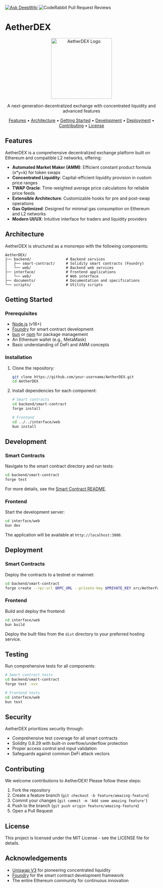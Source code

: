 [![Ask DeepWiki](https://deepwiki.com/badge.svg)](https://deepwiki.com/irfndi/AetherDEX)
![CodeRabbit Pull Request Reviews](https://img.shields.io/coderabbit/prs/github/irfndi/AetherDEX?utm_source=oss&utm_medium=github&utm_campaign=irfndi%2FAetherDEX&labelColor=171717&color=FF570A&link=https%3A%2F%2Fcoderabbit.ai&label=CodeRabbit+Reviews)

# AetherDEX

<p align="center">
  <img src="https://via.placeholder.com/200x200?text=AetherDEX" alt="AetherDEX Logo" width="200" height="200">
</p>

<p align="center">
  A next-generation decentralized exchange with concentrated liquidity and advanced features
</p>

<p align="center">
  <a href="#features">Features</a> •
  <a href="#architecture">Architecture</a> •
  <a href="#getting-started">Getting Started</a> •
  <a href="#development">Development</a> •
  <a href="#deployment">Deployment</a> •
  <a href="#contributing">Contributing</a> •
  <a href="#license">License</a>
</p>

## Features

AetherDEX is a comprehensive decentralized exchange platform built on Ethereum and compatible L2 networks, offering:

- **Automated Market Maker (AMM)**: Efficient constant product formula (x\*y=k) for token swaps
- **Concentrated Liquidity**: Capital-efficient liquidity provision in custom price ranges
- **TWAP Oracle**: Time-weighted average price calculations for reliable price feeds
- **Extensible Architecture**: Customizable hooks for pre and post-swap operations
- **Gas Optimized**: Designed for minimal gas consumption on Ethereum and L2 networks
- **Modern UI/UX**: Intuitive interface for traders and liquidity providers

## Architecture

AetherDEX is structured as a monorepo with the following components:

```
AetherDEX/
├── backend/                # Backend services
│   ├── smart-contract/     # Solidity smart contracts (Foundry)
│   └── web/                # Backend web services
├── interface/              # Frontend applications
│   └── web/                # Web interface
├── documents/              # Documentation and specifications
└── scripts/                # Utility scripts
```

## Getting Started

### Prerequisites

- [Node.js](https://nodejs.org/) (v16+)
- [Foundry](https://book.getfoundry.sh/) for smart contract development
- [bun](https://bunpkg.com/) or [npm](https://www.npmjs.com/) for package management
- An Ethereum wallet (e.g., MetaMask)
- Basic understanding of DeFi and AMM concepts

### Installation

1. Clone the repository:

   ```bash
   git clone https://github.com/your-username/AetherDEX.git
   cd AetherDEX
   ```

2. Install dependencies for each component:

   ```bash
   # Smart contracts
   cd backend/smart-contract
   forge install

   # Frontend
   cd ../../interface/web
   bun install
   ```

## Development

### Smart Contracts

Navigate to the smart contract directory and run tests:

```bash
cd backend/smart-contract
forge test
```

For more details, see the [Smart Contract README](backend/smart-contract/README.md).

### Frontend

Start the development server:

```bash
cd interface/web
bun dev
```

The application will be available at `http://localhost:3000`.

## Deployment

### Smart Contracts

Deploy the contracts to a testnet or mainnet:

```bash
cd backend/smart-contract
forge create --rpc-url $RPC_URL --private-key $PRIVATE_KEY src/AetherFactory.sol:AetherFactory
```

### Frontend

Build and deploy the frontend:

```bash
cd interface/web
bun build
```

Deploy the built files from the `dist` directory to your preferred hosting service.

## Testing

Run comprehensive tests for all components:

```bash
# Smart contract tests
cd backend/smart-contract
forge test -vvv

# Frontend tests
cd interface/web
bun test
```

## Security

AetherDEX prioritizes security through:

- Comprehensive test coverage for all smart contracts
- Solidity 0.8.29 with built-in overflow/underflow protection
- Proper access control and input validation
- Safeguards against common DeFi attack vectors

## Contributing

We welcome contributions to AetherDEX! Please follow these steps:

1. Fork the repository
2. Create a feature branch (`git checkout -b feature/amazing-feature`)
3. Commit your changes (`git commit -m 'Add some amazing feature'`)
4. Push to the branch (`git push origin feature/amazing-feature`)
5. Open a Pull Request

## License

This project is licensed under the MIT License - see the LICENSE file for details.

## Acknowledgements

- [Uniswap V3](https://uniswap.org/) for pioneering concentrated liquidity
- [Foundry](https://book.getfoundry.sh/) for the smart contract development framework
- The entire Ethereum community for continuous innovation
